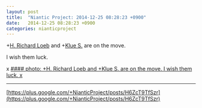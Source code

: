 ```yaml
---
layout: post
title:  "Niantic Project: 2014-12-25 08:28:23 +0900"
date:   2014-12-25 08:28:23 +0900
categories: nianticproject
---
```

+[H. Richard Loeb](https://plus.google.com/117506125229608138804 "") and +[Klue S.](https://plus.google.com/110350977702120778591 "") are on the move. 

I wish them luck.

x
[#### photo: +H. Richard Loeb and +Klue S. are on the move.
I wish them luck.
x](https://lh3.googleusercontent.com/-yQzi6sOb9V8/VJtMEkd5YYI/AAAAAAAAeaY/Eeuh1aI5PQ4/w1200-h1553/Ditto.png "")
- - -
[https://plus.google.com/+NianticProject/posts/H6ZcT9TfSzr](https://plus.google.com/+NianticProject/posts/H6ZcT9TfSzr)
